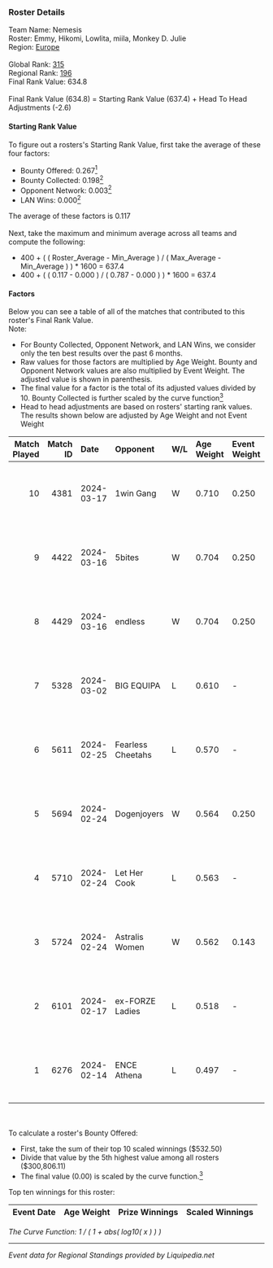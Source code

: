 ### Roster Details<br />
Team Name: Nemesis<br />
Roster: Emmy, Hikomi, Lowlita, miila, Monkey D. Julie<br />
Region: [Europe]( ../standings_europe.md)<br />
<br />
Global Rank: [315](../standings_global.md)<br />
Regional Rank: [196]( ../standings_europe.md)<br />
Final Rank Value:  634.8<br />
<br />
Final Rank Value (634.8) = Starting Rank Value (637.4) + Head To Head Adjustments (-2.6)<br />

#### Starting Rank Value<br />
To figure out a rosters's Starting Rank Value, first take the average of these four factors:<br />
- Bounty Offered: 0.267[<sup>1</sup>](#table2)
- Bounty Collected: 0.198[<sup>2</sup>](#table1)
- Opponent Network: 0.003[<sup>2</sup>](#table1)
- LAN Wins: 0.000[<sup>2</sup>](#table1)

The average of these factors is 0.117<br />
<br />
Next, take the maximum and minimum average across all teams and compute the following:<br />
- 400 + ( ( Roster_Average - Min_Average ) / ( Max_Average - Min_Average ) ) * 1600 = 637.4
- 400 + ( ( 0.117 - 0.000 ) / ( 0.787 - 0.000 ) ) * 1600 = 637.4


#### Factors<br />
Below you can see a table of all of the matches that contributed to this roster's Final Rank Value.<br />
Note:<br />

- For Bounty Collected, Opponent Network, and LAN Wins, we consider only the ten best results over the past 6 months.
- Raw values for those factors are multiplied by Age Weight. Bounty and Opponent Network values are also multiplied by Event Weight. The adjusted value is shown in parenthesis.
- The final value for a factor is the total of its adjusted values divided by 10. Bounty Collected is further scaled by the curve function[<sup>3</sup>](#curveFunction)
- Head to head adjustments are based on rosters' starting rank values. The results shown below are adjusted by Age Weight and not Event Weight
<span id="table1"></span><br />


| Match Played | Match ID | Date       | Opponent          | W/L | Age Weight | Event Weight | Bounty Collected | Opponent Network | LAN Wins  | H2H Adj. | Roster                                        |
| -: | -: | :- | :- | :- | :- | :- | :- | :- | :- | -: | :- |
|           10 |     4381 | 2024-03-17 | 1win Gang         | W   | 0.710      | 0.250        | 0.004 (0.001)    | 0.118 (0.021)    | 0 (0.000) |    11.88 | Emmy, Hikomi, Lowlita, miila, Monkey D. Julie |
|            9 |     4422 | 2024-03-16 | 5bites            | W   | 0.704      | 0.250        | 0.000 (0.000)    | 0.019 (0.003)    | 0 (0.000) |     6.77 | Emmy, Hikomi, Lowlita, miila, Monkey D. Julie |
|            8 |     4429 | 2024-03-16 | endless           | W   | 0.704      | 0.250        | 0.000 (0.000)    | 0.003 (0.000)    | 0 (0.000) |     5.14 | Emmy, Hikomi, Lowlita, miila, Monkey D. Julie |
|            7 |     5328 | 2024-03-02 | BIG EQUIPA        | L   | 0.610      | -            | -                | -                | -         |    -7.16 | amyb, Emmy, Gaba, Lowlita, Monkey D. Julie    |
|            6 |     5611 | 2024-02-25 | Fearless Cheetahs | L   | 0.570      | -            | -                | -                | -         |    -7.32 | amyb, Emmy, Gaba, Lowlita, Monkey D. Julie    |
|            5 |     5694 | 2024-02-24 | Dogenjoyers       | W   | 0.564      | 0.250        | 0.000 (0.000)    | 0.000 (0.000)    | 0 (0.000) |     3.85 | amyb, Emmy, Gaba, Lowlita, Monkey D. Julie    |
|            4 |     5710 | 2024-02-24 | Let Her Cook      | L   | 0.563      | -            | -                | -                | -         |   -10.72 | amyb, Emmy, Gaba, Lowlita, Monkey D. Julie    |
|            3 |     5724 | 2024-02-24 | Astralis Women    | W   | 0.562      | 0.143        | 0.003 (0.000)    | 0.054 (0.004)    | 0 (0.000) |     9.12 | amyb, Emmy, Gaba, Lowlita, Monkey D. Julie    |
|            2 |     6101 | 2024-02-17 | ex-FORZE Ladies   | L   | 0.518      | -            | -                | -                | -         |    -7.09 | amyb, Emmy, Gaba, Lowlita, Monkey D. Julie    |
|            1 |     6276 | 2024-02-14 | ENCE Athena       | L   | 0.497      | -            | -                | -                | -         |    -7.10 | amyb, Emmy, Gaba, Lowlita, Monkey D. Julie    |

<br />
<span id="table2"></span><br />
To calculate a roster's Bounty Offered:<br />

- First, take the sum of their top 10 scaled winnings ($532.50)
- Divide that value by the 5th highest value among all rosters ($300,806.11)
- The final value (0.00) is scaled by the curve function.[<sup>3</sup>](#curveFunction)

Top ten winnings for this roster:<br />

| Event Date | Age Weight | Prize Winnings | Scaled Winnings |
| :- | -: | :- | :- |


<span id="curveFunction"></span>_The Curve Function: 1 / ( 1 + abs( log10( x ) ) )_<br />

---
_Event data for Regional Standings provided by Liquipedia.net_<br />
